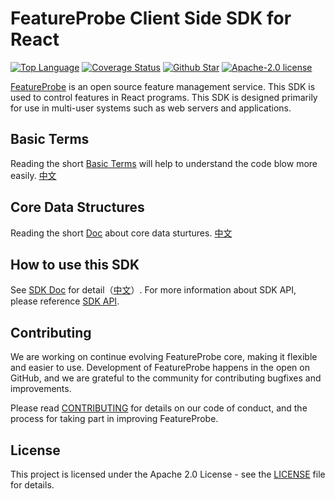 # FeatureProbe Client Side SDK for React

[![Top Language](https://img.shields.io/github/languages/top/FeatureProbe/client-sdk-react)](https://github.com/FeatureProbe/client-sdk-react/search?l=rust)
[![Coverage Status](https://coveralls.io/repos/github/FeatureProbe/client-sdk-react/badge.svg?branch=main)](https://coveralls.io/github/FeatureProbe/client-sdk-react?branch=main)
[![Github Star](https://img.shields.io/github/stars/FeatureProbe/client-sdk-react)](https://github.com/FeatureProbe/client-sdk-react/stargazers)
[![Apache-2.0 license](https://img.shields.io/github/license/FeatureProbe/FeatureProbe)](https://github.com/FeatureProbe/FeatureProbe/blob/main/LICENSE)

[FeatureProbe](https://featureprobe.com/) is an open source feature management service. This SDK is used to control features in React programs. This
SDK is designed primarily for use in multi-user systems such as web servers and applications.

## Basic Terms

Reading the short [Basic Terms](https://github.com/FeatureProbe/FeatureProbe/blob/main/BASIC_TERMS.md) will help to understand the code blow more easily.  [中文](https://github.com/FeatureProbe/FeatureProbe/blob/main/BASIC_TERMS_CN.md)

## Core Data Structures

Reading the short [Doc](https://github.com/FeatureProbe/feature-probe-docs/blob/b8c55a35c771e4223469f1b121f8b78ab3d9bc22/docs/sdk/sdk-introduction.md?plain=1#L13-L34) about core data sturtures. [中文](https://github.com/FeatureProbe/feature-probe-docs/blob/b8c55a35c771e4223469f1b121f8b78ab3d9bc22/i18n/zh-CN/docusaurus-plugin-content-docs/current/sdk/sdk-introduction.md?plain=1#L14-L35)

## How to use this SDK

See [SDK Doc](https://docs.featureprobe.io/how-to/Client-Side%20SDKs/react-sdk/) for detail（[中文](https://docs.featureprobe.io/zh-CN/how-to/Client-Side%20SDKs/react-sdk/)）. For more information about SDK API, please reference [SDK API](https://featureprobe.github.io/client-sdk-react/).


## Contributing

We are working on continue evolving FeatureProbe core, making it flexible and easier to use.
Development of FeatureProbe happens in the open on GitHub, and we are grateful to the
community for contributing bugfixes and improvements.

Please read [CONTRIBUTING](https://github.com/FeatureProbe/featureprobe/blob/master/CONTRIBUTING.md)
for details on our code of conduct, and the process for taking part in improving FeatureProbe.

## License

This project is licensed under the Apache 2.0 License - see the [LICENSE](LICENSE) file for details.
